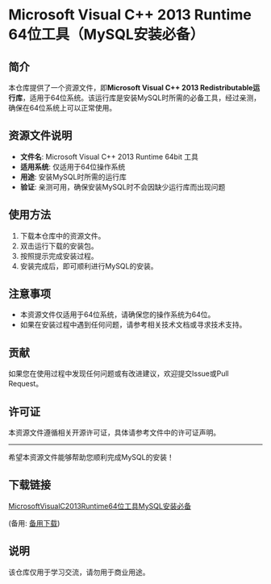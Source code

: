 # Microsoft Visual C++ 2013 Runtime 64位工具（MySQL安装必备）

## 简介
本仓库提供了一个资源文件，即**Microsoft Visual C++ 2013 Redistributable运行库**，适用于64位系统。该运行库是安装MySQL时所需的必备工具，经过亲测，确保在64位系统上可以正常使用。

## 资源文件说明
- **文件名**: Microsoft Visual C++ 2013 Runtime 64bit 工具
- **适用系统**: 仅适用于64位操作系统
- **用途**: 安装MySQL时所需的运行库
- **验证**: 亲测可用，确保安装MySQL时不会因缺少运行库而出现问题

## 使用方法
1. 下载本仓库中的资源文件。
2. 双击运行下载的安装包。
3. 按照提示完成安装过程。
4. 安装完成后，即可顺利进行MySQL的安装。

## 注意事项
- 本资源文件仅适用于64位系统，请确保您的操作系统为64位。
- 如果在安装过程中遇到任何问题，请参考相关技术文档或寻求技术支持。

## 贡献
如果您在使用过程中发现任何问题或有改进建议，欢迎提交Issue或Pull Request。

## 许可证
本资源文件遵循相关开源许可证，具体请参考文件中的许可证声明。

---

希望本资源文件能够帮助您顺利完成MySQL的安装！

## 下载链接
[MicrosoftVisualC2013Runtime64位工具MySQL安装必备](https://pan.quark.cn/s/e8efcf3f3ef7) 

(备用: [备用下载](https://pan.baidu.com/s/10Iw04NgiqUoQLn4wh9ElQA?pwd=o5np))

## 说明

该仓库仅用于学习交流，请勿用于商业用途。
